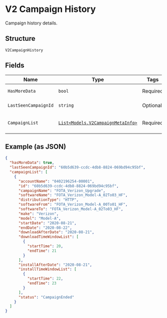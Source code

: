 
# V2 Campaign History

Campaign history details.

## Structure

`V2CampaignHistory`

## Fields

| Name | Type | Tags | Description |
|  --- | --- | --- | --- |
| `HasMoreData` | `bool` | Required | Has more report flag. |
| `LastSeenCampaignId` | `string` | Optional | Campaign identifier. |
| `CampaignList` | [`List<Models.V2CampaignMetaInfo>`](../../doc/models/v2-campaign-meta-info.md) | Required | Software upgrade list. |

## Example (as JSON)

```json
{
  "hasMoreData": true,
  "lastSeenCampaignId": "60b5d639-ccdc-4db8-8824-069bd94c95bf",
  "campaignList": [
    {
      "accountName": "0402196254-00001",
      "id": "60b5d639-ccdc-4db8-8824-069bd94c95bf",
      "campaignName": "FOTA_Verizon_Upgrade",
      "softwareName": "FOTA_Verizon_Model-A_02To03_HF",
      "distributionType": "HTTP",
      "softwareFrom": "FOTA_Verizon_Model-A_00To01_HF",
      "softwareTo": "FOTA_Verizon_Model-A_02To03_HF",
      "make": "Verizon",
      "model": "Model-A",
      "startDate": "2020-08-21",
      "endDate": "2020-08-22",
      "downloadAfterDate": "2020-08-21",
      "downloadTimeWindowList": [
        {
          "startTime": 20,
          "endTime": 21
        }
      ],
      "installAfterDate": "2020-08-21",
      "installTimeWindowList": [
        {
          "startTime": 22,
          "endTime": 23
        }
      ],
      "status": "CampaignEnded"
    }
  ]
}
```


